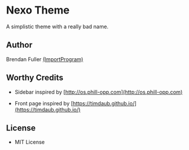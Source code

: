 # Nexo Theme

A simplistic theme with a really bad name.


## Author
Brendan Fuller [(ImportProgram)](http://importprogram.me)

## Worthy Credits
- Sidebar inspired by [http://os.phill-opp.com](http://os.phill-opp.com)

- Front page inspired by [https://timdaub.github.io/](https://timdaub.github.io/)

## License
- MIT License